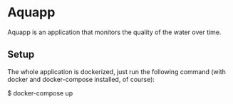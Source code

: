 # Aquapp

Aquapp is an application that monitors the quality of the water over time.

## Setup

The whole application is dockerized, just run the following command (with docker
and docker-compose installed, of course):

$ docker-compose up